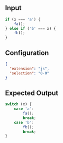 
## Input
```javascript input
if (x === 'a') {
    fa();
} else if ('b' === x) {
    fb();
}
```

## Configuration
```json configuration
{
  "extension": "js",
  "selection": "0-0"
}
```

## Expected Output
```javascript expected output
switch (x) {
    case 'a':
        fa();
        break;
    case 'b':
        fb();
        break;
}
```
